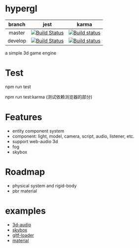 # hypergl

| branch   |   jest   | karma |
|:--------:|:----------:|:------:|
| master   |  [![Build Status](https://travis-ci.org/laopo001/hypergl.svg?branch=master)](https://travis-ci.org/laopo001/hypergl) | [![Build status](https://ci.appveyor.com/api/projects/status/j1lt85wxmd0ok3il/branch/master?svg=true)](https://ci.appveyor.com/project/laopo001/hypergl/branch/master) |
| develop  |    [![Build Status](https://travis-ci.org/laopo001/hypergl.svg?branch=develop)](https://travis-ci.org/laopo001/hypergl) |   [![Build status](https://ci.appveyor.com/api/projects/status/j1lt85wxmd0ok3il/branch/develop?svg=true)](https://ci.appveyor.com/project/laopo001/hypergl/branch/develop)  |



a simple 3d game engine

# Test

npm run test 

npm run test:karma (测试依赖浏览器的部分)

# Features
 * entity component system 
 * component: light, model, camera, script, audio, listener, etc.
 * support web-audio 3d 
 * fog
 * skybox

# Roadmap
 * physical system and rigid-body
 * pbr material

# examples
 * [3d-audio](https://stackblitz.com/edit/hypegl-3d-audio)
 * [skybox](https://stackblitz.com/edit/hypegl-skybox)
 * [gltf-loader](https://stackblitz.com/edit/hypegl-gltf)
 * [material](https://stackblitz.com/edit/hypegl-material)
